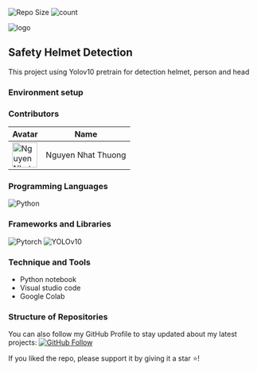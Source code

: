 ![Repo Size](https://img.shields.io/github/repo-size/ngnhthuong/Helmet_safety_detection)
![count](https://img.shields.io/github/languages/count/ngnhthuong/Helmet_safety_detection)

<img src="./client/src/assets/images/longlogo.png" alt="logo"/> 

## Safety Helmet Detection

This project using Yolov10 pretrain for detection helmet, person and head 

<p align="middle">

### Environment setup
<!-- ```
pip install -r requirements.txt
* Run website UI
- cd ./client 
- npm start
* Run API
- cd ./server/api
- python main.py
```  -->

### Contributors

| Avatar | Name               | 
| ------ | ------------------ |
| <img src="https://avatars.githubusercontent.com/u/94743037?s=400&u=3ffdd64a4a8a054048af0bb380d8e51745f8b86c&v=4" alt="Nguyen Nhat Thuong" width="50"/>       | Nguyen Nhat Thuong | 


### Programming Languages 

![Python](https://img.shields.io/badge/Language-Python-blue)

### Frameworks and Libraries 

![Pytorch](https://img.shields.io/badge/Language-Pytorch-green)
![YOLOv10](https://img.shields.io/badge/Yolo-green)

### Technique and Tools 

- Python notebook
- Visual studio code
- Google Colab

### Structure of Repositories 
<!-- ```
AIO_TNTH/
│
├── client/   
│   │
│   ├── public/            
│   │ 
│   ├── src/            
│   │ 
│   └── package.json 
│
├── server/   
│   │
│   ├── ocr/              
│   │ 
│   ├── yolo/ 
│   │ 
│   ├── ocr_llms/              
│   │ 
│   └── api/     
│    
└── readme.md             
``` -->

You can also follow my GitHub Profile to stay updated about my latest projects: [![GitHub Follow](https://img.shields.io/badge/Connect-ngnhthuong-blue.svg?logo=Github&longCache=true&style=social&label=Follow)](https://github.com/ngnhthuong)

If you liked the repo, please support it by giving it a star ⭐!
